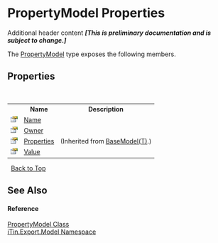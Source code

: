 # PropertyModel Properties
Additional header content _**\[This is preliminary documentation and is subject to change.\]**_

The <a href="ea642bed-24ba-ed0b-e981-9c4e7b2cde82">PropertyModel</a> type exposes the following members.


## Properties
&nbsp;<table><tr><th></th><th>Name</th><th>Description</th></tr><tr><td>![Public property](media/pubproperty.gif "Public property")</td><td><a href="a78de5ea-5c95-a082-b54e-ced0962bda72">Name</a></td><td /></tr><tr><td>![Public property](media/pubproperty.gif "Public property")</td><td><a href="fee7182e-8d69-f4d1-a1fc-e779a01af019">Owner</a></td><td /></tr><tr><td>![Public property](media/pubproperty.gif "Public property")</td><td><a href="7e88785e-5670-4515-defa-d3f60ae16111">Properties</a></td><td> (Inherited from <a href="6632f561-4175-f1f2-939c-ac8b10159529">BaseModel(T)</a>.)</td></tr><tr><td>![Public property](media/pubproperty.gif "Public property")</td><td><a href="ddadef6f-cfbe-322d-e115-3ef6ce259b66">Value</a></td><td /></tr></table>&nbsp;
<a href="#propertymodel-properties">Back to Top</a>

## See Also


#### Reference
<a href="ea642bed-24ba-ed0b-e981-9c4e7b2cde82">PropertyModel Class</a><br /><a href="ef57ffcc-e95e-b212-5a46-9aa6f5a3511f">iTin.Export.Model Namespace</a><br />